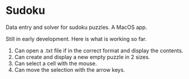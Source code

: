 # Sudoku
Data entry and solver for sudoku puzzles. A MacOS app.

Still in early development.  Here is what is working so far.

1. Can open a .txt file if in the correct format and display the contents.
1. Can create and display a new empty puzzle in 2 sizes.
1. Can select a cell with the mouse.
1. Can move the selection with the arrow keys.
